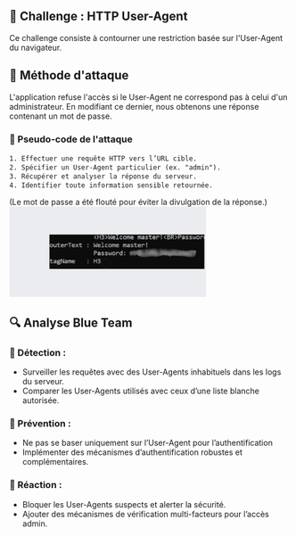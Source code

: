 ## 📌 Challenge : HTTP User-Agent  
Ce challenge consiste à contourner une restriction basée sur l'User-Agent du navigateur.  

## 🚀 Méthode d'attaque  
L'application refuse l'accès si le User-Agent ne correspond pas à celui d'un administrateur. En modifiant ce dernier, nous obtenons une réponse contenant un mot de passe.  

### 📜 Pseudo-code de l'attaque  
```plaintext
1. Effectuer une requête HTTP vers l’URL cible.  
2. Spécifier un User-Agent particulier (ex. "admin").  
3. Récupérer et analyser la réponse du serveur.  
4. Identifier toute information sensible retournée.  
```

(Le mot de passe a été flouté pour éviter la divulgation de la réponse.)
<img src="../Images/http-user-agent-flou.png" alt="Challenge HTTP User-Agent" width="70%">


## 🔍 Analyse Blue Team  

### 🔹 Détection :  
- Surveiller les requêtes avec des User-Agents inhabituels dans les logs du serveur. 
- Comparer les User-Agents utilisés avec ceux d’une liste blanche autorisée.  

### 🔹 Prévention :  
- Ne pas se baser uniquement sur l’User-Agent pour l’authentification
- Implémenter des mécanismes d’authentification robustes et complémentaires.  

### 🔹 Réaction :  
- Bloquer les User-Agents suspects et alerter la sécurité.  
- Ajouter des mécanismes de vérification multi-facteurs pour l’accès admin.  